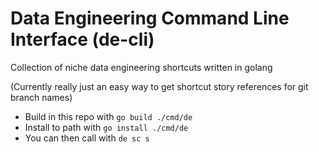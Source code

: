 # Data Engineering Command Line Interface (de-cli)

Collection of niche data engineering shortcuts written in golang

(Currently really just an easy way to get shortcut story references for git branch names)

- Build in this repo with `go build ./cmd/de`
- Install to path with `go install ./cmd/de`
- You can then call with `de sc s`
